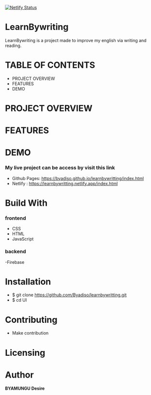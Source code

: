 [![Netlify Status](https://api.netlify.com/api/v1/badges/fd61de40-c3c6-4f99-a1e2-615f821803e3/deploy-status)](https://app.netlify.com/sites/learnbywritting-project/deploys)

# LearnBywriting

LearnBywriting is a project made to improve my english via writing and reading.

# TABLE OF CONTENTS

- PROJECT OVERVIEW
- FEATURES
- DEMO

# PROJECT OVERVIEW

# FEATURES

# DEMO

### My live project can be access by visit this link 

- Github Pages: https://byadiso.github.io/learnbywritting/index.html
- Netlify : https://learnbywritting.netlify.app/index.html

# Build With

### frontend

- CSS
- HTML
- JavaScript

### backend
-Firebase

# Installation

- \$ git clone https://github.com/Byadiso/learnbywritting.git
- \$ cd UI

# Contributing

- Make contribution

# Licensing

# Author

**BYAMUNGU Desire**
